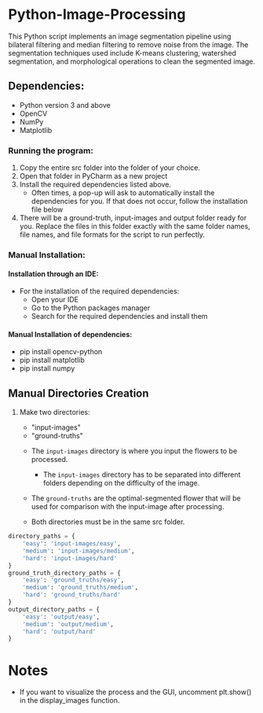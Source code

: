 # Python-Image-Processing

This Python script implements an image segmentation pipeline using bilateral filtering and median filtering to remove noise from the image. The segmentation techniques used include K-means clustering, watershed segmentation, and morphological operations to clean the segmented image. 

## Dependencies:

- Python version 3 and above
- OpenCV
- NumPy
- Matplotlib

### Running the program:
1. Copy the entire src folder into the folder of your choice. 
2. Open that folder in PyCharm as a new project
3. Install the required dependencies listed above. 
   - Often times, a pop-up will ask to automatically install the dependencies for you. If that does not occur, follow the installation file below
4. There will be a ground-truth, input-images and output folder ready for you. Replace the files in this folder exactly with the same folder names, file names, and file formats for the script to run perfectly.

### Manual Installation:

#### Installation through an IDE:
- For the installation of the required dependencies:
    - Open your IDE
    - Go to the Python packages manager
    - Search for the required dependencies and install them

#### Manual Installation of dependencies:
- pip install opencv-python
- pip install matplotlib
- pip install numpy

## Manual Directories Creation
1. Make two directories:
    - "input-images"
    - "ground-truths"
    
    * The `input-images` directory is where you input the flowers to be processed.
        - The `input-images` directory has to be separated into different folders depending on the difficulty of the image.
        
    * The `ground-truths` are the optimal-segmented flower that will be used for comparison with the input-image after processing.
    
    * Both directories must be in the same src folder.
    
```python
directory_paths = {
    'easy': 'input-images/easy',
    'medium': 'input-images/medium',
    'hard': 'input-images/hard'
}
ground_truth_directory_paths = {
    'easy': 'ground_truths/easy',
    'medium': 'ground_truths/medium',
    'hard': 'ground_truths/hard'
}
output_directory_paths = {
    'easy': 'output/easy',
    'medium': 'output/medium',
    'hard': 'output/hard'
}
```
# Notes
- If you want to visualize the process and the GUI, uncomment plt.show() in the display_images function.